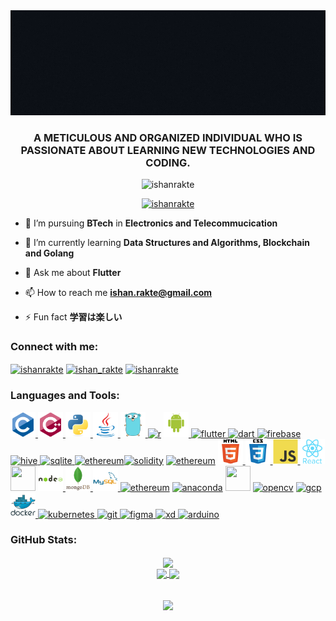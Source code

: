 <div align="center">
<img src="https://github.com/IshanRakte/IshanRakte/blob/main/Hey%20there%2C%20I'm%20Ishan%20Rakte.gif" alt="Ishan Rakte" />
  
</div>
<!-- <h1 align="center">Hi 👋, I'm Ishan Rakte</h1> -->
<h3 align="center">A METICULOUS AND ORGANIZED INDIVIDUAL WHO IS PASSIONATE ABOUT LEARNING NEW TECHNOLOGIES AND CODING.</h3>

<p align="center"> <img src="https://komarev.com/ghpvc/?username=ishanrakte&label=Profile%20views&color=00e6fe&style=flat" alt="ishanrakte" /> </p>

<p align="center"> <a href="https://github.com/ryo-ma/github-profile-trophy"><img src="https://github-profile-trophy.vercel.app/?username=ishanrakte&theme=onestar&title=MultiLanguage,Commits,Followers,Stars,Repositories,PullRequest" width="800" alt="ishanrakte" /></a> </p>

- 💼 I’m pursuing **BTech** in **Electronics and Telecommucication**

- 🌱 I’m currently learning **Data Structures and Algorithms, Blockchain and Golang**

- 💬 Ask me about **Flutter**

- 📫 How to reach me **ishan.rakte@gmail.com**

- ⚡ Fun fact **学習は楽しい**

<h3 align="left">Connect with me:</h3>
<p align="left">
<a href="https://linkedin.com/in/ishanrakte" target="blank"><img align="center" src="https://raw.githubusercontent.com/rahuldkjain/github-profile-readme-generator/master/src/images/icons/Social/linked-in-alt.svg" alt="ishanrakte" height="30" width="40" /></a>
<a href="https://instagram.com/ishan_rakte" target="blank"><img align="center" src="https://raw.githubusercontent.com/rahuldkjain/github-profile-readme-generator/master/src/images/icons/Social/instagram.svg" alt="ishan_rakte" height="30" width="40" /></a>
<a href="https://www.leetcode.com/ishanrakte" target="blank"><img align="center" src="https://raw.githubusercontent.com/rahuldkjain/github-profile-readme-generator/master/src/images/icons/Social/leet-code.svg" alt="ishanrakte" height="30" width="40" /></a>
</p>

<h3 align="left">Languages and Tools:</h3>

<p align="left">  <a href="https://www.cprogramming.com/" target="_blank" rel="noreferrer"> <img src="https://raw.githubusercontent.com/devicons/devicon/master/icons/c/c-original.svg" alt="c" width="40" height="40"/> </a> <a href="https://www.w3schools.com/cpp/" target="_blank" rel="noreferrer"> <img src="https://raw.githubusercontent.com/devicons/devicon/master/icons/cplusplus/cplusplus-original.svg" alt="cplusplus" width="40" height="40"/> </a> <a href="https://www.python.org" target="_blank" rel="noreferrer"> <img src="https://raw.githubusercontent.com/devicons/devicon/master/icons/python/python-original.svg" alt="python" width="40" height="40"/> </a> <a href="https://www.java.com" target="_blank" rel="noreferrer"> <img src="https://raw.githubusercontent.com/devicons/devicon/master/icons/java/java-original.svg" alt="java" width="40" height="40"/> </a><a href="https://golang.org" target="_blank" rel="noreferrer"> <img src="https://raw.githubusercontent.com/devicons/devicon/master/icons/go/go-original.svg" alt="go" width="40" height="40"/> </a> <a href="https://www.r-project.org/" target="_blank" rel="noreferrer"> <img src="https://cdn.jsdelivr.net/gh/devicons/devicon/icons/r/r-original.svg" alt="r" width="40" height="40" /></a> <a href="https://developer.android.com" target="_blank" rel="noreferrer"> <img src="https://raw.githubusercontent.com/devicons/devicon/master/icons/android/android-original-wordmark.svg" alt="android" width="40" height="40"/> </a><a href="https://flutter.dev" target="_blank" rel="noreferrer"> <img src="https://www.vectorlogo.zone/logos/flutterio/flutterio-icon.svg" alt="flutter" width="40" height="40"/> </a><a href="https://dart.dev" target="_blank" rel="noreferrer"> <img src="https://www.vectorlogo.zone/logos/dartlang/dartlang-icon.svg" alt="dart" width="40" height="40"/> </a> <a href="https://firebase.google.com/" target="_blank" rel="noreferrer"> <img src="https://www.vectorlogo.zone/logos/firebase/firebase-icon.svg" alt="firebase" width="40" height="40"/> </a><a href="https://hive.apache.org/" target="_blank" rel="noreferrer"> <img src="https://www.vectorlogo.zone/logos/apache_hive/apache_hive-icon.svg" alt="hive" width="40" height="40"/> </a><a href="https://www.sqlite.org/" target="_blank" rel="noreferrer"> <img src="https://www.vectorlogo.zone/logos/sqlite/sqlite-icon.svg" alt="sqlite" width="40" height="40"/> </a> <a href="https://developer.android.com/distribute/console" target="_blank" rel="noreferrer">
<img src="https://www.vectorlogo.zone/logos/google_play/google_play-icon.svg" alt="ethereum" width="40" height="40" /></a><a href="https://docs.soliditylang.org/" target="_blank" rel="noreferrer"><img src="https://svgshare.com/i/iTg.svg" alt="solidity" width="40" height="40" /></a> <a href="https://ethereum.org/" target="_blank" rel="noreferrer"> <img src="https://upload.wikimedia.org/wikipedia/commons/6/6f/Ethereum-icon-purple.svg" alt="ethereum" width="40" height="40" /></a> <a href="https://www.w3.org/html/" target="_blank" rel="noreferrer"> <img src="https://raw.githubusercontent.com/devicons/devicon/master/icons/html5/html5-original-wordmark.svg" alt="html5" width="40" height="40"/> </a> <a href="https://www.w3schools.com/css/" target="_blank" rel="noreferrer"> <img src="https://raw.githubusercontent.com/devicons/devicon/master/icons/css3/css3-original-wordmark.svg" alt="css3" width="40" height="40"/> </a> <a href="https://developer.mozilla.org/en-US/docs/Web/JavaScript" target="_blank" rel="noreferrer"> <img src="https://raw.githubusercontent.com/devicons/devicon/master/icons/javascript/javascript-original.svg" alt="javascript" width="40" height="40"/> </a> <a href="https://reactjs.org/" target="_blank" rel="noreferrer"> <img src="https://raw.githubusercontent.com/devicons/devicon/master/icons/react/react-original-wordmark.svg" alt="react" width="40" height="40"/> </a> <a href="https://www.npmjs.com/" target="_blank" rel="noreferrer">
<img src="https://cdn.jsdelivr.net/gh/devicons/devicon/icons/npm/npm-original-wordmark.svg" width="40" height="40" /></a> <a href="https://nodejs.org" target="_blank" rel="noreferrer"> <img src="https://raw.githubusercontent.com/devicons/devicon/master/icons/nodejs/nodejs-original-wordmark.svg" alt="nodejs" width="40" height="40"/> </a><a href="https://www.mongodb.com/" target="_blank" rel="noreferrer"> <img src="https://raw.githubusercontent.com/devicons/devicon/master/icons/mongodb/mongodb-original-wordmark.svg" alt="mongodb" width="40" height="40"/> </a> <a href="https://www.mysql.com/" target="_blank" rel="noreferrer"> <img src="https://raw.githubusercontent.com/devicons/devicon/master/icons/mysql/mysql-original-wordmark.svg" alt="mysql" width="40" height="40"/> </a> <a href="https://research.google.com/colaboratory/" target="_blank" rel="noreferrer">
<img src="https://upload.wikimedia.org/wikipedia/commons/d/d0/Google_Colaboratory_SVG_Logo.svg" alt="ethereum" width="40" height="40" /></a> <a href="https://www.anaconda.com/" target="_blank" rel="noreferrer"> <img src="https://cdn.jsdelivr.net/gh/devicons/devicon/icons/anaconda/anaconda-original.svg" alt="anaconda" width="40" height="40" /></a> <a href="https://jupyter.org/" target="_blank" rel="noreferrer">
<img src="https://cdn.jsdelivr.net/gh/devicons/devicon/icons/jupyter/jupyter-original-wordmark.svg" width="40" height="40" /></a> <a href="https://opencv.org/" target="_blank" rel="noreferrer">
<img src="https://cdn.jsdelivr.net/gh/devicons/devicon/icons/opencv/opencv-original.svg" alt="opencv" width="40" height="40" /></a>
 <a href="https://cloud.google.com" target="_blank" rel="noreferrer"> <img src="https://www.vectorlogo.zone/logos/google_cloud/google_cloud-icon.svg" alt="gcp" width="40" height="40"/> </a><a href="https://www.docker.com/" target="_blank" rel="noreferrer"> <img src="https://raw.githubusercontent.com/devicons/devicon/master/icons/docker/docker-original-wordmark.svg" alt="docker" width="40" height="40"/> </a>  <a href="https://kubernetes.io" target="_blank" rel="noreferrer"> <img src="https://www.vectorlogo.zone/logos/kubernetes/kubernetes-icon.svg" alt="kubernetes" width="40" height="40"/> </a>   <a href="https://git-scm.com/" target="_blank" rel="noreferrer"> <img src="https://www.vectorlogo.zone/logos/git-scm/git-scm-icon.svg" alt="git" width="40" height="40"/> </a>    <a href="https://www.figma.com/" target="_blank" rel="noreferrer"> <img src="https://www.vectorlogo.zone/logos/figma/figma-icon.svg" alt="figma" width="40" height="40"/> </a> <a href="https://www.adobe.com/products/xd.html" target="_blank" rel="noreferrer"> <img src="https://cdn.worldvectorlogo.com/logos/adobe-xd.svg" alt="xd" width="40" height="40"/> </a> <a href="https://www.arduino.cc/" target="_blank" rel="noreferrer"> <img src="https://cdn.worldvectorlogo.com/logos/arduino-1.svg" alt="arduino" width="40" height="40"/> </a> </p>


<h3 align="left">GitHub Stats:</h3>
<div align="center">
  <a>
  <img align="center" src="https://github-readme-streak-stats.herokuapp.com/?user=ishanrakte&theme=black-ice&hide_border=true" width="800">
  </a>
  <br/>
  <a href="https://github.com/ishanrakte/github-readme-stats" style="margin-top:100px;">
    <img align="center" src="https://github-readme-stats.vercel.app/api/top-langs/?username=ishanrakte&theme=dark&count_private=true&hide_border=true&text_color=fff&icon_color=03e8fc&title_color=03e8fc" />
  </a>
 <a href="https://github.com/chiragvaswani/github-readme-stats">
    <img align="center" src="https://github-readme-stats.vercel.app/api?username=ishanrakte&count_private=true&theme=dark&show_icons=true&hide_border=true&text_color=fff&icon_color=03e8fc&title_color=03e8fc&card_width=3&line_height=40" />
  </a>
</div>
<br/><br/>

<div align="center">
<img src="https://img.shields.io/github/followers/ishanrakte.svg?style=social&label=Follow"></img>
